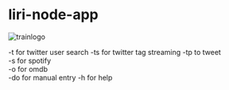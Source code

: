 # liri-node-app

![trainlogo](https://my.mixtape.moe/vplbeg.png)

              
-t for twitter user search 
-ts for twitter tag streaming
-tp to tweet  
-s for spotify      
-o for omdb          
-do for manual entry 
-h for help           
                  